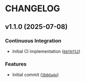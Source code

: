 # CHANGELOG

## v1.1.0 (2025-07-08)

### Continuous Integration

- Initial CI implementation
  ([`66f6f52`](https://github.com/intel/mfd-code-quality/commit/66f6f52449e4d412547f493bec94b7118e27625e))

### Features

- Initial commit
  ([`3b0da4e`](https://github.com/intel/mfd-code-quality/commit/3b0da4e4c72a72419f03f0c9c386ab4a0927f2db))
